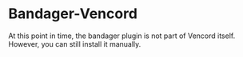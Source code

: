 # Bandager-Vencord
At this point in time, the bandager plugin is not part of Vencord itself. However, you can still install it manually.